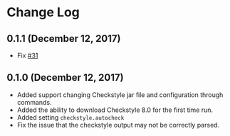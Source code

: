 # Change Log

## 0.1.1 (December 12, 2017)
- Fix [#31](https://github.com/jdneo/vscode-checkstyle/issues/31)

## 0.1.0 (December 12, 2017)
- Added support changing Checkstyle jar file and configuration through commands.
- Added the ability to download Checkstyle 8.0 for the first time run.
- Added setting ```checkstyle.autocheck```
- Fix the issue that the checkstyle output may not be correctly parsed. 